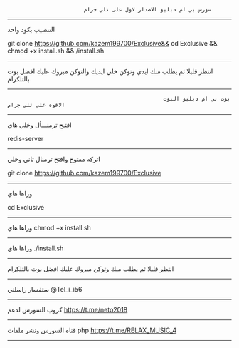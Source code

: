                             سورس بي ام دبليو الاصدار لاول على تلي جرام          
**************************************************************************************************************************************
 التنصيب بكود واحد

git clone https://github.com/kazem199700/Exclusive&& cd Exclusive && chmod +x install.sh &&./install.sh
**************************************************************************************************************************************
انتظر قليلا ثم يطلب منك ايدي وتوكن خلي ايديك والتوكن مبروك عليك افضل بوت بالتلكرام
************************************************************************************************************************************** 
                                                     بوت بي ام دبليو البوت الاقوه على تلي جرام 

**************************************************************************************************************************************
افتـح ترمنـــأل وخلي هاي

redis-server
***************************************************************************************************************************************
  اتركه مفتوح وافتح ترمنال ثاني وخلي

git clone https://github.com/kazem199700/Exclusive
***************************************************************************************************************************************
 وراها هاي

cd Exclusive
****************************************************************************************************************************************
 وراها هاي 
chmod +x install.sh
****************************************************************************************************************************************
  وراها هاي 
./install.sh
***************************************************************************************************************************************
انتظر قليلا ثم يطلب منك وتوكن  مبروك عليك افضل بوت بالتلكرام
****************************************************************************************************************************************
ستفسار راسلني
@Tel_i_i56
**************************************************************
 كروب السورس لدعم 
 https://t.me/neto2018
 ****************************
 قناه السورس ونشر ملفات php
 https://t.me/RELAX_MUSIC_4
 *********************************
